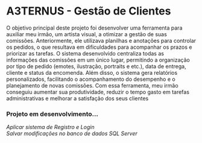 <h1>A3TERNUS - Gestão de Clientes</h1>
<p>O objetivo principal deste projeto foi desenvolver uma ferramenta para auxiliar meu irmão, um artista visual, a otimizar a gestão de suas comissões. Anteriormente, ele utilizava planilhas e anotações para controlar os pedidos, o que resultava em dificuldades para acompanhar os prazos e priorizar as tarefas. O sistema desenvolvido centraliza todas as informações das comissões em um único lugar, permitindo a organização por tipo de pedido (emotes, ilustração, portraits e etc.), data de entrega, cliente e status da encomenda. Além disso, o sistema gera relatórios personalizados, facilitando o acompanhamento do desempenho e o planejamento de novas comissões. Com essa ferramenta, meu irmão conseguiu aumentar sua produtividade, reduzir o tempo gasto em tarefas administrativas e melhorar a satisfação dos seus clientes</p>


<h3>Projeto em desenvolvimento...</h3>
<em>Aplicar sistema de Registro e Login</em></br>
<em>Salvar modificações no banco de dados SQL Server</em>

